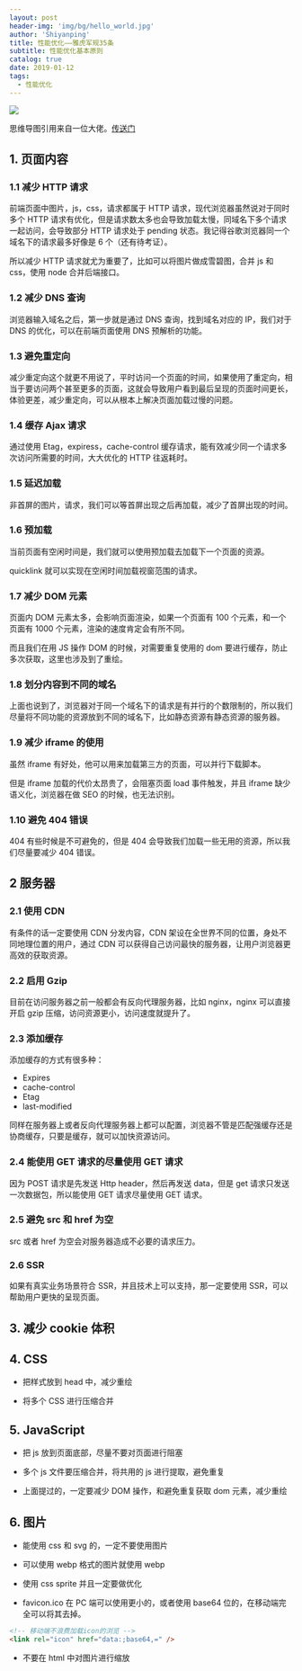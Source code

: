 ```yaml
---
layout: post
header-img: 'img/bg/hello_world.jpg'
author: 'Shiyanping'
title: 性能优化——雅虎军规35条
subtitle: 性能优化基本原则
catalog: true
date: 2019-01-12
tags:
  - 性能优化
---
```


![](http://cdn.jinyueyue.cn/15532465992677.jpg)

思维导图引用来自一位大佬。[传送门](https://juejin.im/post/5b73ef38f265da281e048e51)

## 1. 页面内容

### 1.1 减少 HTTP 请求

前端页面中图片，js，css，请求都属于 HTTP 请求，现代浏览器虽然说对于同时多个 HTTP 请求有优化，但是请求数太多也会导致加载太慢，同域名下多个请求一起访问，会导致部分 HTTP 请求处于 pending 状态。我记得谷歌浏览器同一个域名下的请求最多好像是 6 个（还有待考证）。

所以减少 HTTP 请求就尤为重要了，比如可以将图片做成雪碧图，合并 js 和 css，使用 node 合并后端接口。

### 1.2 减少 DNS 查询

浏览器输入域名之后，第一步就是通过 DNS 查询，找到域名对应的 IP，我们对于 DNS 的优化，可以在前端页面使用 DNS 预解析的功能。

### 1.3 避免重定向

减少重定向这个就更不用说了，平时访问一个页面的时间，如果使用了重定向，相当于要访问两个甚至更多的页面，这就会导致用户看到最后呈现的页面时间更长，体验更差，减少重定向，可以从根本上解决页面加载过慢的问题。

### 1.4 缓存 Ajax 请求

通过使用 Etag，expiress，cache-control 缓存请求，能有效减少同一个请求多次访问所需要的时间，大大优化的 HTTP 往返耗时。

### 1.5 延迟加载

非首屏的图片，请求，我们可以等首屏出现之后再加载，减少了首屏出现的时间。

### 1.6 预加载

当前页面有空闲时间是，我们就可以使用预加载去加载下一个页面的资源。

quicklink 就可以实现在空闲时间加载视窗范围的请求。

### 1.7 减少 DOM 元素

页面内 DOM 元素太多，会影响页面渲染，如果一个页面有 100 个元素，和一个页面有 1000 个元素，渲染的速度肯定会有所不同。

而且我们在用 JS 操作 DOM 的时候，对需要重复使用的 dom 要进行缓存，防止多次获取，这里也涉及到了重绘。

### 1.8 划分内容到不同的域名

上面也说到了，浏览器对于同一个域名下的请求是有并行的个数限制的，所以我们尽量将不同功能的资源放到不同的域名下，比如静态资源有静态资源的服务器。

### 1.9 减少 iframe 的使用

虽然 iframe 有好处，他可以用来加载第三方的页面，可以并行下载脚本。

但是 iframe 加载的代价太昂贵了，会阻塞页面 load 事件触发，并且 iframe 缺少语义化，浏览器在做 SEO 的时候，也无法识别。

### 1.10 避免 404 错误

404 有些时候是不可避免的，但是 404 会导致我们加载一些无用的资源，所以我们尽量要减少 404 错误。

## 2 服务器

### 2.1 使用 CDN

有条件的话一定要使用 CDN 分发内容，CDN 架设在全世界不同的位置，身处不同地理位置的用户，通过 CDN 可以获得自己访问最快的服务器，让用户浏览器更高效的获取资源。

### 2.2 启用 Gzip

目前在访问服务器之前一般都会有反向代理服务器，比如 nginx，nginx 可以直接开启 gzip 压缩，访问资源更小，访问速度就提升了。

### 2.3 添加缓存

添加缓存的方式有很多种：

- Expires
- cache-control
- Etag
- last-modified

同样在服务器上或者反向代理服务器上都可以配置，浏览器不管是匹配强缓存还是协商缓存，只要是缓存，就可以加快资源访问。

### 2.4 能使用 GET 请求的尽量使用 GET 请求

因为 POST 请求是先发送 Http header，然后再发送 data，但是 get 请求只发送一次数据包，所以能使用 GET 请求尽量使用 GET 请求。

### 2.5 避免 src 和 href 为空

src 或者 href 为空会对服务器造成不必要的请求压力。

### 2.6 SSR

如果有真实业务场景符合 SSR，并且技术上可以支持，那一定要使用 SSR，可以帮助用户更快的呈现页面。

## 3. 减少 cookie 体积

## 4. CSS

- 把样式放到 head 中，减少重绘

- 将多个 CSS 进行压缩合并

## 5. JavaScript

- 把 js 放到页面底部，尽量不要对页面进行阻塞

- 多个 js 文件要压缩合并，将共用的 js 进行提取，避免重复

- 上面提过的，一定要减少 DOM 操作，和避免重复获取 dom 元素，减少重绘

## 6. 图片

- 能使用 css 和 svg 的，一定不要使用图片

- 可以使用 webp 格式的图片就使用 webp

- 使用 css sprite 并且一定要做优化

- favicon.ico 在 PC 端可以使用更小的，或者使用 base64 位的，在移动端完全可以将其去掉。

```html
<!-- 移动端不浪费加载icon的浏览 -->
<link rel="icon" href="data:;base64,=" />
```

- 不要在 html 中对图片进行缩放
